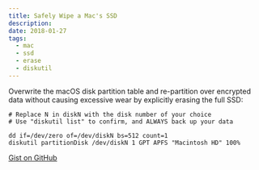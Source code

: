 ```yaml
---
title: Safely Wipe a Mac's SSD
description:
date: 2018-01-27
tags:
  - mac
  - ssd
  - erase
  - diskutil
---
```


Overwrite the macOS disk partition table and re-partition over encrypted data without causing excessive wear by explicitly erasing the full SSD:

```
# Replace N in diskN with the disk number of your choice
# Use "diskutil list" to confirm, and ALWAYS back up your data

dd if=/dev/zero of=/dev/diskN bs=512 count=1
diskutil partitionDisk /dev/diskN 1 GPT APFS "Macintosh HD" 100%
```

[Gist on GitHub](https://gist.github.com/lucascantor/5316443b3e791c8301196a11b85adf66)
